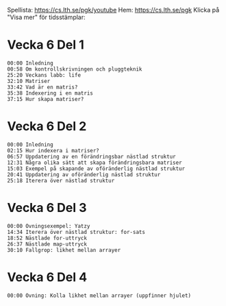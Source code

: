 Spellista: https://cs.lth.se/pgk/youtube 
Hem: https://cs.lth.se/pgk
Klicka på "Visa mer" för tidsstämplar:

# Vecka 6 Del 1
```
00:00 Inledning
00:58 Om kontrollskrivningen och pluggteknik
25:20 Veckans labb: life
32:10 Matriser
33:42 Vad är en matris?
35:38 Indexering i en matris
37:15 Hur skapa matriser?
```

# Vecka 6 Del 2
```
00:00 Inledning
02:15 Hur indexera i matriser?
06:57 Uppdatering av en förändringsbar nästlad struktur
12:31 Några olika sätt att skapa förändringsbara matriser
15:03 Exempel på skapande av oföränderlig nästlad struktur
20:41 Uppdatering av oföränderlig nästlad struktur
25:18 Iterera över nästlad struktur
```

# Vecka 6 Del 3
```
00:00 Övningsexempel: Yatzy
14:34 Iterera över nästlad struktur: for-sats
18:52 Nästlade for-uttryck
26:37 Nästlade map-uttryck
30:10 Fallgrop: likhet mellan arrayer
```

# Vecka 6 Del 4
```
00:00 Övning: Kolla likhet mellan arrayer (uppfinner hjulet)
```

